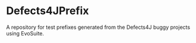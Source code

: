 # Defects4JPrefix
A repository for test prefixes generated from the Defects4J buggy projects using EvoSuite.
